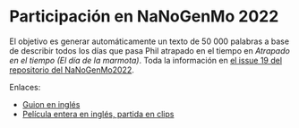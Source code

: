 # Participación en NaNoGenMo 2022
El objetivo es generar automáticamente un texto de 50 000 palabras a base de describir todos los días que pasa Phil atrapado en el tiempo en _Atrapado en el tiempo (El día de la marmota)_.
Toda la información en [el issue 19 del repositorio del NaNoGenMo2022](https://github.com/NaNoGenMo/2022/issues/19).

Enlaces:
- [Guion en inglés](www.dailyscript.com/scripts/groundhogday.pdf)
- [Película entera en inglés, partida en clips](https://www.youtube.com/watch?v=0JrYMCtkRHE&list=PL5zLCL8Qi5692XAG_J_xCfqmYuvPftQaB&index=1)